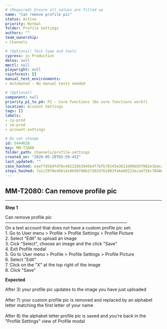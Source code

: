 ```yaml
---
# (Required) Ensure all values are filled up
name: "Can remove profile pic"
status: Active
priority: Normal
folder: Profile Settings
authors: ""
team_ownership: 
- Channels

# (Optional) Test type and tools
cypress: in Production
detox: null
mmctl: null
playwright: null
rainforest: []
manual_test_environments: 
- Automated - No manual tests needed

# (Optional)
component: null
priority_p1_to_p4: P2 - Core Functions (Do core functions work?)
location: Account Settings
tags: []
labels: 
- cy-prod
- se-prod
- account-settings

# Do not change
id: 5444628
key: MM-T2080
folder_path: channels/profile-settings
created_on: "2020-05-20T05:50:45Z"
last_updated: ""
case_hashed: eaeffd5b9fd78c402226b3945b4f7bfb78193e3813d99dd3f082e1bdcae8224d2c1d16abbe7225d21ab0e8530ae93d10
steps_hashed: 7a1c29f8e49b14c0b58f88b27202d761003fe6e69133eca4726c70486164499b795aa85eb24f667b456f6ba6f6692326
---
```


## MM-T2080: Can remove profile pic

---

**Step 1**

Can remove profile pic\
————————————————————————————\
On a test account that does not have a custom profile pic set:\
1\. Go to User menu > Profile > Profile Settings > Profile Picture\
2\. Select "Edit" to upload an image\
3\. Cick "Select", choose an image and the click "Save"\
4\. Exit Profile modal\
5\. Go to User menu > Profile > Profile Settings > Profile Picture\
6\. Select "Edit"\
7\. Click on the "X" at the top right of the image\
8\. Click "Save"

**Expected**

After 3) your profile pic updates to the image you have just uploaded\
\
After 7) your custom profile pic is removed and replaced by an alphabet letter matching the first letter of your name\
\
After 8) the alphabet letter profile pic is saved and you're back in the "Profile Settings" view of Profile modal
